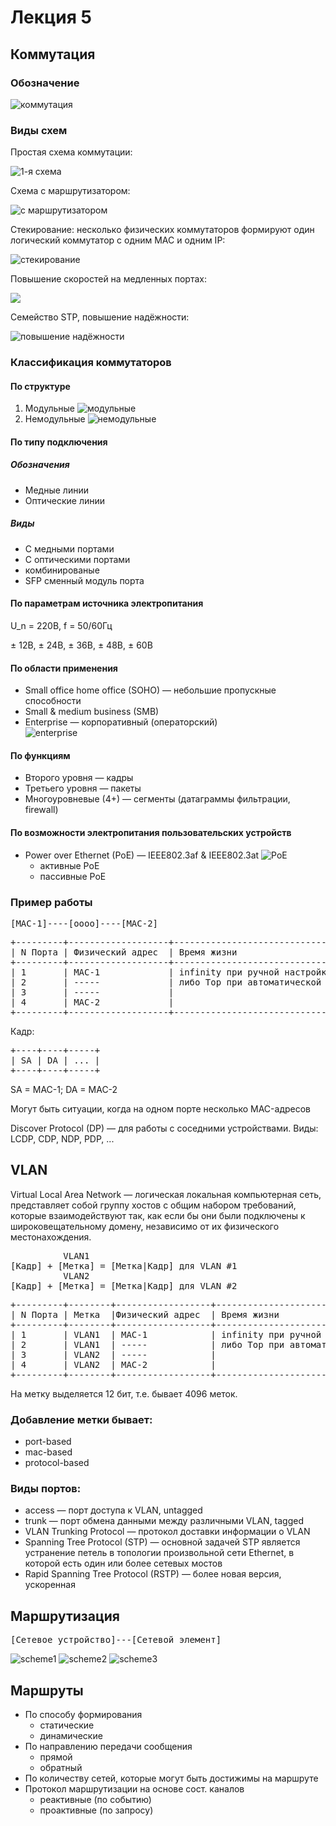 # Лекция 5
## Коммутация
### Обозначение
![коммутация](https://raw.githubusercontent.com/krasnotsvetov/Networks_course/master/Images/5_1.png)
### Виды схем
Простая схема коммутации:

![1-я схема](https://raw.githubusercontent.com/krasnotsvetov/Networks_course/master/Images/5_2.png)

Схема с маршрутизатором:

![с маршрутизатором](https://raw.githubusercontent.com/krasnotsvetov/Networks_course/master/Images/5_3.png)

Стекирование: несколько физических коммутаторов формируют один логический коммутатор с одним MAC и одним IP:

![стекирование](https://raw.githubusercontent.com/krasnotsvetov/Networks_course/master/Images/5_4.png)

Повышение скоростей на медленных портах:

![](https://raw.githubusercontent.com/krasnotsvetov/Networks_course/master/Images/5_5.png)

Семейство STP, повышение надёжности:

![повышение надёжности](https://raw.githubusercontent.com/krasnotsvetov/Networks_course/master/Images/5_6.png)

### Классификация коммутаторов
#### По структуре
1. Модульные
![модульные](https://raw.githubusercontent.com/krasnotsvetov/Networks_course/master/Images/5_7.png)
2. Немодульные
![немодульные](https://raw.githubusercontent.com/krasnotsvetov/Networks_course/master/Images/5_8.png)
#### По типу подключения
##### Обозначения
- Медные линии
- Оптические линии
##### Виды
- С медными портами
- С оптическими портами
- комбинированые
- SFP сменный модуль порта
#### По параметрам источника электропитания
U_n = 220В, f = 50/60Гц

± 12В, ± 24В, ± 36В, ± 48В, ± 60В
#### По области применения
- Small office home office (SOHO) — небольшие пропускные способности
- Small & medium business (SMB) 
- Enterprise — корпоративный (операторский)  
![enterprise](https://raw.githubusercontent.com/krasnotsvetov/Networks_course/master/Images/5_9.png)
#### По функциям
- Второго уровня — кадры
- Третьего уровня — пакеты
- Многоуровневые (4+) — сегменты (датаграммы фильтрации, firewall) 
#### По возможности электропитания пользовательских устройств
- Power over Ethernet (PoE) — IEEE802.3af & IEEE802.3at
![PoE](https://raw.githubusercontent.com/krasnotsvetov/Networks_course/master/Images/5_10.png)
  - активные PoE
  - пассивные PoE
### Пример работы
<pre>
[MAC-1]----[oooo]----[MAC-2]
</pre>

<pre>
+---------+-------------------+---------------------------------------+
| N Порта | Физический адрес  | Время жизни                           |
+---------+-------------------+---------------------------------------+
| 1       | MAC-1             | infinity при ручной настройке         |
| 2       | -----             | либо Top при автоматической настройке |
| 3       | -----             |                                       |
| 4       | MAC-2             |                                       |
+---------+-------------------+---------------------------------------+
</pre>

Кадр:
<pre>
+----+----+-----+
| SA | DA | ... |
+----+----+-----+
</pre>

SA = MAC-1; DA = MAC-2

Могут быть ситуации, когда на одном порте несколько MAC-адресов

Discover Protocol (DP) — для работы с соседними устройствами. Виды: LCDP, CDP, NDP, PDP, ...

## VLAN
Virtual Local Area Network — логическая локальная компьютерная сеть, представляет собой группу хостов с общим набором требований, которые взаимодействуют так, как если бы они были подключены к широковещательному домену, независимо от их физического местонахождения.

<pre>
          VLAN1 
[Кадр] + [Метка] = [Метка|Кадр] для VLAN #1
          VLAN2  
[Кадр] + [Метка] = [Метка|Кадр] для VLAN #2
</pre>


<pre>
+---------+--------+------------------+---------------------------------------+
| N Порта | Метка  |Физический адрес  | Время жизни                           |
+---------+--------+------------------+---------------------------------------+
| 1       | VLAN1  | MAC-1            | infinity при ручной настройке         |
| 2       | VLAN1  | -----            | либо Top при автоматической настройке |
| 3       | VLAN2  | -----            |                                       |
| 4       | VLAN2  | MAC-2            |                                       |
+---------+--------+------------------+---------------------------------------+
</pre>
На метку выделяется 12 бит, т.е. бывает 4096 меток. 
### Добавление метки бывает: 
- port-based
- mac-based
- protocol-based
### Виды портов:
- access — порт доступа к VLAN, untagged
- trunk — порт обмена данными между различными VLAN, tagged
- VLAN Trunking Protocol — протокол доставки информации о VLAN
- Spanning Tree Protocol (STP) — основной задачей STP является устранение петель в топологии произвольной сети Ethernet, в которой есть один или более сетевых мостов
- Rapid Spanning Tree Protocol (RSTP) — более новая версия, ускоренная 

## Маршрутизация
<pre>
[Сетевое устройство]---[Сетевой элемент]
</pre>
![scheme1](https://raw.githubusercontent.com/krasnotsvetov/Networks_course/master/Images/5_11.png)
![scheme2](https://raw.githubusercontent.com/krasnotsvetov/Networks_course/master/Images/5_12.png)
![scheme3](https://raw.githubusercontent.com/krasnotsvetov/Networks_course/master/Images/5_13.png)
## Маршруты
- По способу формирования
  - статические
  - динамические
- По направлению передачи сообщения
  - прямой
  - обратный
- По количеству сетей, которые могут быть достижимы на маршруте
- Протокол маршрутизации на основе сост. каналов
  - реактивные (по событию)
  - проактивные (по запросу)
